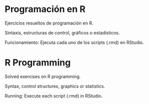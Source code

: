 # Programación en R

Ejercicios resueltos de programación en R.

Sintaxis, estructuras de control, gráficos o estadísticos.

Funcionamiento: Ejecuta cada uno de los scripts (.rmd) en RStudio.

# R Programming

Solved exercises on R programming.

Syntax, control structures, graphics or statistics.

Running: Execute each script (.rmd) in RStudio.
